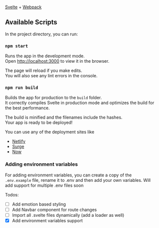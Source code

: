 [Svelte](https://svelte.dev) + [Webpack](https://webpack.js.org/)

## Available Scripts

In the project directory, you can run:

### `npm start`

Runs the app in the development mode.<br>
Open [http://localhost:3000](http://localhost:3000) to view it in the browser.

The page will reload if you make edits.<br>
You will also see any lint errors in the console.

### `npm run build`

Builds the app for production to the `build` folder.<br>
It correctly compiles Svelte in production mode and optimizes the build for the best performance.

The build is minified and the filenames include the hashes.<br>
Your app is ready to be deployed!

You can use any of the deployment sites like

- [Netlify](https://www.netlify.com/)
- [Surge](https://surge.sh/)
- [Now](https://zeit.co/now/)

### Adding environment variables

For adding environment variables, you can create a copy of the `.env.example` file,
rename it to .env and then add your own variables. Will add support for multiple .env files soon

Todos:

- [ ] Add emotion based styling
- [ ] Add Navbar component for route changes
- [ ] Import all .svelte files dynamically (add a loader as well)
- [x] Add environment variables support
